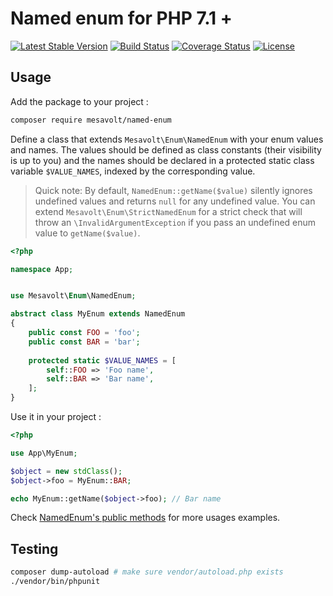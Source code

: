 # Named enum for PHP 7.1 +

[![Latest Stable Version](https://poser.pugx.org/mesavolt/named-enum/v/stable)](https://packagist.org/packages/mesavolt/named-enum)
[![Build Status](https://travis-ci.org/MesaVolt/NamedEnum.svg)](https://travis-ci.org/MesaVolt/NamedEnum)
[![Coverage Status](https://coveralls.io/repos/github/MesaVolt/NamedEnum/badge.svg)](https://coveralls.io/github/MesaVolt/NamedEnum)
[![License](https://poser.pugx.org/mesavolt/named-enum/license)](https://packagist.org/packages/mesavolt/named-enum)

## Usage

Add the package to your project :

```bash
composer require mesavolt/named-enum
```

Define a class that extends `Mesavolt\Enum\NamedEnum` with your enum values and names.
The values should be defined as class constants (their visibility is up to you) 
and the names should be declared in a protected static class variable `$VALUE_NAMES`,
indexed by the corresponding value.

> Quick note: By default, `NamedEnum::getName($value)` silently ignores undefined values and returns
> `null` for any undefined value. You can extend `Mesavolt\Enum\StrictNamedEnum`
> for a strict check that will throw an `\InvalidArgumentException` if you pass an undefined
> enum value to `getName($value)`.


```php
<?php

namespace App;


use Mesavolt\Enum\NamedEnum;

abstract class MyEnum extends NamedEnum
{
    public const FOO = 'foo';
    public const BAR = 'bar';
    
    protected static $VALUE_NAMES = [
        self::FOO => 'Foo name',
        self::BAR => 'Bar name',
    ];
}

```

Use it in your project :

```php
<?php

use App\MyEnum;

$object = new stdClass();
$object->foo = MyEnum::BAR;

echo MyEnum::getName($object->foo); // Bar name
```

Check [NamedEnum's public methods](src/Enum/NamedEnum.php) for more usages examples.

## Testing

```bash
composer dump-autoload # make sure vendor/autoload.php exists
./vendor/bin/phpunit
```
